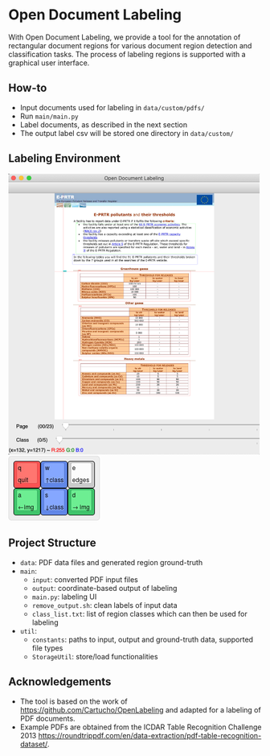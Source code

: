 # Open Document Labeling

With Open Document Labeling, we provide a tool for the annotation of rectangular document regions for various document region detection and classification tasks.
The process of labeling regions is supported with a graphical user interface.

## How-to

* Input documents used for labeling in ```data/custom/pdfs/```
* Run ```main/main.py```
* Label documents, as described in the next section
* The output label csv will be stored one directory in ```data/custom/```

## Labeling Environment

<img src="./documentation/labeling_env.png" width="500" />
<img src="./documentation/keyboard_usage.jpg" />

## Project Structure

* ```data```: PDF data files and generated region ground-truth
* ```main```:
  * ```input```: converted PDF input files
  * ```output```: coordinate-based output of labeling
  * ```main.py```: labeling UI
  * ```remove_output.sh```: clean labels of input data
  * ```class_list.txt```: list of region classes which can then be used for labeling
* ```util```:
  * ```constants```: paths to input, output and ground-truth data, supported file types
  * ```StorageUtil```: store/load functionalities
  

## Acknowledgements

* The tool is based on the work of https://github.com/Cartucho/OpenLabeling and adapted for a labeling of PDF documents.
* Example PDFs are obtained from the ICDAR Table Recognition Challenge 2013 https://roundtrippdf.com/en/data-extraction/pdf-table-recognition-dataset/.
